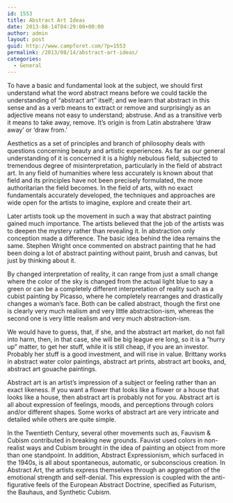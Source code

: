 ```yaml
---
id: 1553
title: Abstract Art Ideas
date: 2013-08-14T04:29:00+00:00
author: admin
layout: post
guid: http://www.campforet.com/?p=1553
permalink: /2013/08/14/abstract-art-ideas/
categories:
  - General
---
```

To have a basic and fundamental look at the subject, we should first understand what the word abstract means before we could tackle the understanding of &#8220;abstract art&#8221; itself; and we learn that abstract in this sense and as a verb means to extract or remove and surprisingly as an adjective means not easy to understand; abstruse. And as a transitive verb it means to take away, remove. It&#8217;s origin is from Latin abstrahere &#8216;draw away&#8217; or &#8216;draw from.&#8217;

Aesthetics as a set of principles and branch of philosophy deals with questions concerning beauty and artistic experiences. As far as our general understanding of it is concerned it is a highly nebulous field, subjected to tremendous degree of misinterpretation, particularly in the field of abstract art. In any field of humanities where less accurately is known about that field and its principles have not been precisely formulated, the more authoritarian the field becomes. In the field of arts, with no exact fundamentals accurately developed, the techniques and approaches are wide open for the artists to imagine, explore and create their art.

Later artists took up the movement in such a way that abstract painting gained much importance. The artists believed that the job of the artists was to deepen the mystery rather than revealing it. In abstraction only conception made a difference. The basic idea behind the idea remains the same. Stephen Wright once commented on abstract painting that he had been doing a lot of abstract painting without paint, brush and canvas, but just by thinking about it.

By changed interpretation of reality, it can range from just a small change where the color of the sky is changed from the actual light blue to say a green or can be a completely different interpretation of reality such as a cubist painting by Picasso, where he completely rearranges and drastically changes a woman&#8217;s face. Both can be called abstract, though the first one is clearly very much realism and very little abstraction-ism, whereas the second one is very little realism and very much abstraction-ism.

We would have to guess, that, if she, and the abstract art market, do not fall into harm, then, in that case, she will be big league ere long, so it is a &#8220;hurry up&#8221; matter, to get her stuff, while it is still cheap, if you are an investor. Probably her stuff is a good investment, and will rise in value. Brittany works in abstract water color paintings, abstract art prints, abstract art books, and, abstract art gouache paintings.

Abstract art is an artist&#8217;s impression of a subject or feeling rather than an exact likeness. If you want a flower that looks like a flower or a house that looks like a house, then abstract art is probably not for you. Abstract art is all about expression of feelings, moods, and perceptions through colors and/or different shapes. Some works of abstract art are very intricate and detailed while others are quite simple.

In the Twentieth Century, several other movements such as, Fauvism & Cubism contributed in breaking new grounds. Fauvist used colors in non-realist ways and Cubism brought in the idea of painting an object from more than one standpoint. In addition, Abstract Expressionism, which surfaced in the 1940s, is all about spontaneous, automatic, or subconscious creation. In Abstract Art, the artists express themselves through an aggregation of the emotional strength and self-denial. This expression is coupled with the anti-figurative feels of the European Abstract Doctrine, specified as Futurism, the Bauhaus, and Synthetic Cubism.